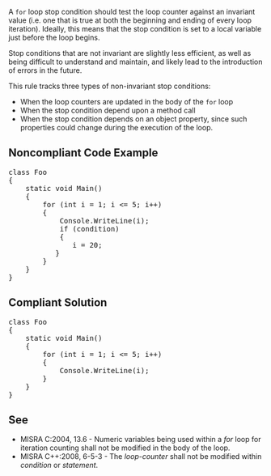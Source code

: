 A `for` loop stop condition should test the loop counter against an invariant value (i.e. one that is true at both the beginning and
ending of every loop iteration). Ideally, this means that the stop condition is set to a local variable just before the loop begins. 

Stop conditions that are not invariant are slightly less efficient, as well as being difficult to understand and maintain, and likely lead to the
introduction of errors in the future.

This rule tracks three types of non-invariant stop conditions:

*   When the loop counters are updated in the body of the `for` loop
*   When the stop condition depend upon a method call
*   When the stop condition depends on an object property, since such properties could change during the execution of the loop.

## Noncompliant Code Example

<pre>
class Foo
{
    static void Main()
    {
        for (int i = 1; i &lt;= 5; i++)
        {
            Console.WriteLine(i);
            if (condition)
            {
               i = 20;
           }
        }
    }
}
</pre>

## Compliant Solution

<pre>
class Foo
{
    static void Main()
    {
        for (int i = 1; i &lt;= 5; i++)
        {
            Console.WriteLine(i);
        }
    }
}
</pre>

## See

*   MISRA C:2004, 13.6 - Numeric variables being used within a _for_ loop for iteration counting shall not be modified in the body of the
      loop.
*   MISRA C++:2008, 6-5-3 - The _loop-counter_ shall not be modified within _condition_ or _statement_.